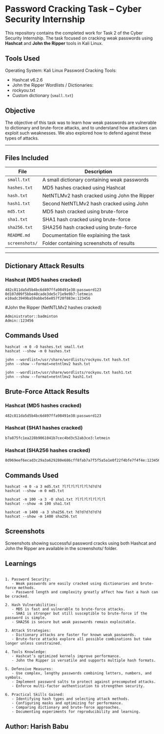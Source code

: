 # Password Cracking Task – Cyber Security Internship

This repository contains the completed work for Task 2 of the Cyber Security Internship. The task focused on cracking weak passwords using **Hashcat** and **John the Ripper** tools in Kali Linux.

## Tools Used
Operating System: Kali Linux
Password Cracking Tools:
  - Hashcat v6.2.6 
  - John the Ripper
Wordlists / Dictionaries:
  - rockyou.txt
  - Custom dictionary (`small.txt`)

## Objective
The objective of this task was to learn how weak passwords are vulnerable to dictionary and brute-force attacks, and to understand how attackers can exploit such weaknesses. We also explored how to defend against these types of attacks.

---

## Files Included

| File                 | Description                                  |
|----------------------|----------------------------------------------|
| `small.txt`          | A small dictionary containing weak passwords |
| `hashes.txt`         | MD5 hashes cracked using Hashcat             |
| `hash.txt`           | NetNTLMv2 hash cracked using John the Ripper |
| `hash1.txt`          | Second NetNTLMv2 hash cracked using John     |
| `md5.txt`            | MD5 hash cracked using brute-force           |
| `sha1.txt`           | SHA1 hash cracked using brute-force          |
| `sha256.txt`         | SHA256 hash cracked using brute-force        |
| `README.md`          | Documentation file explaining the task       |
| `screenshots/`       | Folder containing screenshots of results     |

---

## Dictionary Attack Results

### Hashcat (MD5 hashes cracked)

```text
482c811da5d5b4bc6d497ffa98491e38:password123
0d107d09f5bbe40cade3de5c71e9e9b7:letmein
e10adc3949ba59abbe56e057f20f883e:123456
```

#John the Ripper (NetNTLMv2 hashes cracked)
```text
Administrator::badminton
Admin::123456
```
## Commands Used
```text
hashcat -m 0 -O hashes.txt small.txt
hashcat --show -m 0 hashes.txt

john --wordlist=/usr/share/wordlists/rockyou.txt hash.txt
john --show --format=netntlmv2 hash.txt

john --wordlist=/usr/share/wordlists/rockyou.txt hash1.txt
john --show --format=netntlmv2 hash1.txt
```

## Brute-Force Attack Results

### Hashcat (MD5 hashes cracked)
```text
482c811da5d5b4bc6d497ffa98491e38:password123
```
### Hashcat (SHA1 hashes cracked)
```text
b7a875fc1ea228b9061041b7cec4bd3c52ab3ce3:letmein
```
### Hashcat (SHA256 hashes cracked)
```text
8d969eef6ecad3c29a3a629280e686cff8fab7a7f5f5a5a1e0f22f4bfe7f4f4e:123456
```

## Commands Used
```text
hashcat -m 0 -a 3 md5.txt ?l?l?l?l?l?l?d?d?d
hashcat --show -m 0 md5.txt

hashcat -m 100 -a 3 -O sha1.txt ?l?l?l?l?l?l?l
hashcat --show -m 100 sha1.txt

hashcat -m 1400 -a 3 sha256.txt ?d?d?d?d?d?d
hashcat --show -m 1400 sha256.txt

```


## Screenshots

Screenshots showing successful password cracks using both Hashcat and John the Ripper are available in the screenshots/ folder.


## Learnings
```text

1. Password Security:
   - Weak passwords are easily cracked using dictionaries and brute-force methods.
   - Password length and complexity greatly affect how fast a hash can be cracked.

2. Hash Vulnerabilities:
   - MD5 is fast and vulnerable to brute-force attacks.
   - SHA1 is stronger but still susceptible to brute-force if the password is simple.
   - SHA256 is secure but weak passwords remain exploitable.

3. Attack Strategies:
   - Dictionary attacks are faster for known weak passwords.
   - Brute-force attacks explore all possible combinations but take longer unless constrained.

4. Tools Knowledge:
   - Hashcat’s optimized kernels improve performance.
   - John the Ripper is versatile and supports multiple hash formats.

5. Defensive Measures:
   - Use complex, lengthy passwords combining letters, numbers, and symbols.
   - Implement password salts to protect against precomputed attacks.
   - Enforce multi-factor authentication to strengthen security.

6. Practical Skills Gained:
   - Identifying hash types and selecting attack methods.
   - Configuring masks and optimizing for performance.
   - Comparing dictionary and brute-force approaches.
   - Documenting experiments for reproducibility and learning.

```


## Author: Harish Babu
